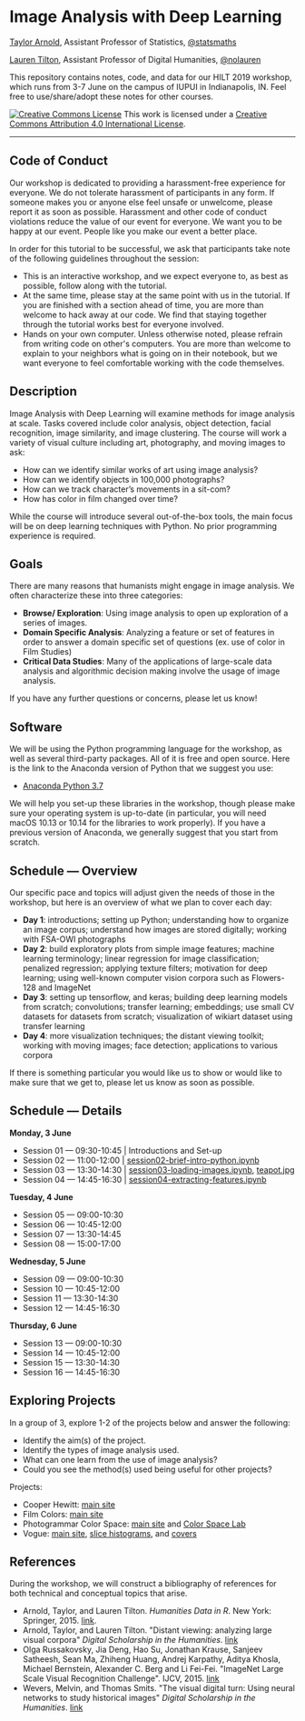 # Image Analysis with Deep Learning

[Taylor Arnold](https://statsmaths.github.io), Assistant Professor of Statistics, [@statsmaths](https://twitter.com/statsmaths)

[Lauren Tilton](https://laurentilton.com), Assistant Professor of Digital Humanities, [@nolauren](https://twitter.com/nolauren)

This repository contains notes, code, and data for our HILT 2019 workshop,
which runs from 3-7 June on the campus of IUPUI in Indianapolis, IN. Feel
free to use/share/adopt these notes for other courses.

<a rel="license" href="http://creativecommons.org/licenses/by/4.0/"><img alt="Creative Commons License" style="border-width:0" src="https://i.creativecommons.org/l/by/4.0/88x31.png" /></a> This work is licensed under a <a rel="license" href="http://creativecommons.org/licenses/by/4.0/">Creative Commons Attribution 4.0 International License</a>.

---

## Code of Conduct

Our workshop is dedicated to providing a harassment-free experience
for everyone. We do not tolerate harassment of participants in any form.
If someone makes you or anyone else feel unsafe or unwelcome, please report it as
soon as possible. Harassment and other code of conduct violations reduce the value
of our event for everyone. We want you to be happy at our event. People like you
make our event a better place.

In order for this tutorial to be successful, we ask that participants take note
of the following guidelines throughout the session:

- This is an interactive workshop, and we expect everyone to, as best as possible,
follow along with the tutorial.
- At the same time, please stay at the same point with us in the tutorial. If you are
finished with a section ahead of time, you are more than welcome to hack away at our
code. We find that staying together through the tutorial works best for everyone
involved.
- Hands on your own computer. Unless otherwise noted, please refrain from writing
code on other's computers. You are more than welcome to explain to your neighbors
what is going on in their notebook, but we want everyone to feel comfortable working
with the code themselves.

## Description

Image Analysis with Deep Learning will examine methods for image analysis
at scale. Tasks covered include color analysis, object detection, facial
recognition, image similarity, and image clustering. The course will work
a variety of visual culture including art, photography, and moving images
to ask:

- How can we identify similar works of art using image analysis?
- How can we identify objects in 100,000 photographs?
- How can we track character’s movements in a sit-com?
- How has color in film changed over time?

While the course will introduce several out-of-the-box tools, the main
focus will be on deep learning techniques with Python. No prior programming
experience is required.

## Goals

There are many reasons that humanists might engage in image analysis.
We often characterize these into three categories: 

- **Browse/ Exploration**: Using image analysis to open up exploration of a series of images. 
- **Domain Specific Analysis**: Analyzing a feature or set of features in order to answer a
domain specific set of questions (ex. use of color in Film Studies)
- **Critical Data Studies**: Many of the applications of large-scale data analysis and
algorithmic decision making involve the usage of image analysis.

If you have any further questions or concerns, please let us know!

## Software

We will be using the Python programming language for the workshop, as well as
several third-party packages. All of it is free and open source. Here is the
link to the Anaconda version of Python that we suggest you use:

- [Anaconda Python 3.7](https://www.anaconda.com/)

We will help you set-up these libraries in the workshop, though please make sure
your operating system is up-to-date (in particular, you will need macOS 10.13 or
10.14 for the libraries to work properly). If you have a previous version of 
Anaconda, we generally suggest that you start from scratch.

## Schedule — Overview

Our specific pace and topics will adjust given the needs of those in the workshop,
but here is an overview of what we plan to cover each day:

- **Day 1**: introductions; setting up Python; understanding how to organize an image
corpus; understand how images are stored digitally; working with FSA-OWI photographs
- **Day 2**: build exploratory plots from simple image features;  machine learning terminology;
linear regression for image classification; penalized regression; applying texture filters;
motivation for deep learning; using well-known computer vision corpora such as Flowers-128 and
ImageNet
- **Day 3**: setting up tensorflow, and keras; building deep learning models
from scratch; convolutions; transfer learning; embeddings; use small CV datasets for
datasets from scratch; visualization of wikiart dataset using transfer learning
- **Day 4**: more visualization techniques; the distant viewing toolkit; working
with moving images; face detection; applications to various corpora

If there is something particular you would like us to show or would like to make
sure that we get to, please let us know as soon as possible.

## Schedule — Details

**Monday, 3 June**

- Session 01 — 09:30-10:45 | Introductions and Set-up
- Session 02 — 11:00-12:00 | [session02-brief-intro-python.ipynb](https://raw.githubusercontent.com/statsmaths/hilt2019-image-analysis/master/nb/session02-brief-intro-python.ipynb.zip)
- Session 03 — 13:30-14:30 | [session03-loading-images.ipynb](https://raw.githubusercontent.com/statsmaths/hilt2019-image-analysis/master/nb/session03-loading-images.ipynb.zip), [teapot.jpg](https://raw.githubusercontent.com/statsmaths/hilt2019-image-analysis/master/images/test/teapot.jpg)
- Session 04 — 14:45-16:30 | [session04-extracting-features.ipynb](https://raw.githubusercontent.com/statsmaths/hilt2019-image-analysis/master/nb/session04-extracting-features.ipynb.zip)

**Tuesday, 4 June**

- Session 05 — 09:00-10:30
- Session 06 — 10:45-12:00
- Session 07 — 13:30-14:45
- Session 08 — 15:00-17:00

**Wednesday, 5 June**

- Session 09 — 09:00-10:30
- Session 10 — 10:45-12:00
- Session 11 — 13:30-14:30
- Session 12 — 14:45-16:30

**Thursday, 6 June**

- Session 13 — 09:00-10:30
- Session 14 — 10:45-12:00
- Session 15 — 13:30-14:30
- Session 16 — 14:45-16:30

## Exploring Projects

In a group of 3, explore 1-2 of the projects below and answer the following:

- Identify the aim(s) of the project.
- Identify the types of image analysis used.
- What can one learn from the use of image analysis?
- Could you see the method(s) used being useful for other projects? 

Projects: 
- Cooper Hewitt: [main site](https://collection.cooperhewitt.org/)
- Film Colors: [main site](https://filmcolors.org/about/)
- Photogrammar Color Space: [main site](http://photogrammar.yale.edu/) and [Color Space Lab](http://photogrammar.yale.edu/labs/colorspace/)
- Vogue: [main site](http://dh.library.yale.edu/projects/vogue/), [slice histograms](http://dh.library.yale.edu/projects/vogue/slice_histograms/), and [covers](http://dh.library.yale.edu/projects/vogue/coveraverages/) 

## References

During the workshop, we will construct a bibliography of references for both
technical and conceptual topics that arise.

- Arnold, Taylor, and Lauren Tilton. *Humanities Data in R*. New York: Springer, 2015.
[link](https://link.springer.com/book/10.1007%2F978-3-319-20702-5).
- Arnold, Taylor, and Lauren Tilton. "Distant viewing: analyzing large visual corpora"
*Digital Scholarship in the Humanities*. [link](https://doi.org/10.1093/digitalsh/fqz013)
- Olga Russakovsky, Jia Deng, Hao Su, Jonathan Krause, Sanjeev Satheesh, Sean Ma, Zhiheng Huang,
Andrej Karpathy, Aditya Khosla, Michael Bernstein, Alexander C. Berg and Li Fei-Fei.
"ImageNet Large Scale Visual Recognition Challenge". IJCV, 2015. [link](https://arxiv.org/pdf/1409.0575v1.pdf)
- Wevers, Melvin, and Thomas Smits. "The visual digital turn: Using neural networks to study historical images"
*Digital Scholarship in the Humanities*. [link](https://doi.org/10.1093/llc/fqy085)

